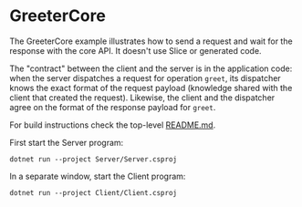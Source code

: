 # GreeterCore

The GreeterCore example illustrates how to send a request and wait for the response with the core API. It doesn't use
Slice or generated code.

The "contract" between the client and the server is in the application code: when the server dispatches a request for
operation `greet`, its dispatcher knows the exact format of the request payload (knowledge shared with the client that
created the request). Likewise, the client and the dispatcher agree on the format of the response payload for `greet`.

For build instructions check the top-level [README.md](../README.md#building).

First start the Server program:

```shell
dotnet run --project Server/Server.csproj
```

In a separate window, start the Client program:

```shell
dotnet run --project Client/Client.csproj
```
